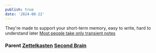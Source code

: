 ```yaml
---
publish: true
date: '2024-08-22'
---
```

They're made to support your short-term memory, easy to write, hard to understand later
[Most people take only transient notes](https://notes.andymatuschak.org/zKGjQtsTKgscAoq271ZzKqw)

### Parent [Zettelkasten](<../Zettelkasten>) [Second Brain](<../Second Brain>)

